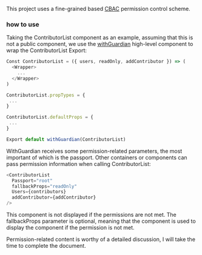 This project uses a fine-grained based [CBAC](https://stackoverflow.com/questions/22814023/role-based-access-control-rbac-vs-claims-based-access-control-cbac-in-asp-n ) permission control scheme.


### how to use

Taking the ContributorList component as an example, assuming that this is not a public component, we use the [withGuardian](https://github.com/coderplanets/coderplanets_web/blob/dev/components/HOC/withGuardian.js) high-level component to wrap the ContributorList Export:

```js
Const ContributorList = ({ users, readOnly, addContributor }) => (
  <Wrapper>
    ...
  </Wrapper>
)

ContributorList.propTypes = {
 ...
}

ContributorList.defaultProps = {
 ...
}

Export default withGuardian(ContributorList)
```

WithGuardian receives some permission-related parameters, the most important of which is the passport. Other containers or components can pass permission information when calling ContributorList:

```js
<ContributorList
  Passport="root"
  fallbackProps="readOnly"
  Users={contributors}
  addContributor={addContributor}
/>
```
This component is not displayed if the permissions are not met. The fallbackProps parameter is optional, meaning that the component is used to display the component if the permission is not met.

Permission-related content is worthy of a detailed discussion, I will take the time to complete the document.
